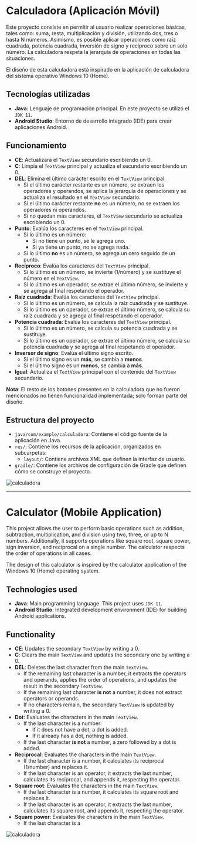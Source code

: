 # Calculadora (Aplicación Móvil)

Este proyecto consiste en permitir al usuario realizar operaciones básicas, tales como: suma, resta, multiplicación y división, utilizando dos, tres o hasta N números. Asimismo, es posible aplicar operaciones como raíz cuadrada, potencia cuadrada, inversión de signo y recíproco sobre un solo número. La calculadora respeta la jerarquía de operaciones en todas las situaciones.

El diseño de esta calculadora está inspirado en la aplicación de calculadora del sistema operativo Windows 10 (Home).

## Tecnologías utilizadas

- **Java**: Lenguaje de programación principal. En este proyecto se utilizó el `JDK 11`.
- **Android Studio**: Entorno de desarrollo integrado (IDE) para crear aplicaciones Android.

## Funcionamiento

- **CE**: Actualizara el `TextView` secundario escribiendo un 0.  
- **C**: Limpia el `TextView` principal y actualiza el secundario escribiendo un 0.  
- **DEL**: Elimina el último carácter escrito en el `TextView` principal.
  - Si el último carácter restante es un número, se extraen los operadores y operandos, se aplica la jerarquía de operaciones y se actualiza el resultado en el `TextView` secundario.
  - Si el último carácter restante **no** es un número, no se extraen los operadores ni operandos.
  - Si no quedan más caracteres, el `TextView` secundario se actualiza escribiendo un 0.
- **Punto**: Evalúa los caracteres en el `TextView` principal.
  - Si lo último es un número:
    - Si no tiene un punto, se le agrega uno.
    - Si ya tiene un punto, no se agrega nada.
  - Si lo último **no** es un número, se agrega un cero seguido de un punto.
- **Recíproco**: Evalúa los caracteres del `TextView` principal.
  - Si lo último es un número, se invierte (1/número) y se sustituye el número en el `TextView`.
  - Si lo último es un operador, se extrae el último número, se invierte y se agrega al final respetando el operador.
- **Raíz cuadrada**: Evalúa los caracteres del `TextView` principal.
  - Si lo último es un número, se calcula la raíz cuadrada y se sustituye.
  - Si lo último es un operador, se extrae el último número, se calcula su raíz cuadrada y se agrega al final respetando el operador.
- **Potencia cuadrada**: Evalúa los caracteres del `TextView` principal.
  - Si lo último es un número, se calcula su potencia cuadrada y se sustituye.
  - Si lo último es un operador, se extrae el último número, se calcula su potencia cuadrada y se agrega al final respetando el operador.
- **Inversor de signo**: Evalúa el último signo escrito.
  - Si el último signo es un **más**, se cambia a **menos**.
  - Si el último signo es un **menos**, se cambia a **más**.
- **Igual**: Actualiza el `TextView` principal con el contenido del `TextView` secundario.

**Nota**: El resto de los botones presentes en la calculadora que no fueron mencionados no tienen funcionalidad implementada; solo forman parte del diseño.

## Estructura del proyecto

- `java/com/example/calculadora`: Contiene el código fuente de la aplicación en Java.
- `res/`: Contiene los recursos de la aplicación, organizados en subcarpetas:
  - `layout/`: Contiene archivos XML que definen la interfaz de usuario.
- `gradle/`: Contiene los archivos de configuración de Gradle que definen cómo se construye el proyecto.


![calculadora](https://www.digitaltrends.com/wp-content/uploads/2021/08/calculator2-windows-11.jpg?fit=720%2C555&p=1)

----

# Calculator (Mobile Application)

This project allows the user to perform basic operations such as addition, subtraction, multiplication, and division using two, three, or up to N numbers. Additionally, it supports operations like square root, square power, sign inversion, and reciprocal on a single number. The calculator respects the order of operations in all cases.

The design of this calculator is inspired by the calculator application of the Windows 10 (Home) operating system.

## Technologies used

- **Java**: Main programming language. This project uses `JDK 11`.
- **Android Studio**: Integrated development environment (IDE) for building Android applications.

## Functionality

- **CE**: Updates the secondary `TextView` by writing a 0.  
- **C**: Clears the main `TextView` and updates the secondary one by writing a 0.  
- **DEL**: Deletes the last character from the main `TextView`.
  - If the remaining last character is a number, it extracts the operators and operands, applies the order of operations, and updates the result in the secondary `TextView`.
  - If the remaining last character **is not** a number, it does not extract operators or operands.
  - If no characters remain, the secondary `TextView` is updated by writing a 0.
- **Dot**: Evaluates the characters in the main `TextView`.
  - If the last character is a number:
    - If it does not have a dot, a dot is added.
    - If it already has a dot, nothing is added.
  - If the last character **is not** a number, a zero followed by a dot is added.
- **Reciprocal**: Evaluates the characters in the main `TextView`.
  - If the last character is a number, it calculates its reciprocal (1/number) and replaces it.
  - If the last character is an operator, it extracts the last number, calculates its reciprocal, and appends it, respecting the operator.
- **Square root**: Evaluates the characters in the main `TextView`.
  - If the last character is a number, it calculates its square root and replaces it.
  - If the last character is an operator, it extracts the last number, calculates its square root, and appends it, respecting the operator.
- **Square power**: Evaluates the characters in the main `TextView`.
  - If the last character is a 

![calculadora](https://www.digitaltrends.com/wp-content/uploads/2021/08/calculator2-windows-11.jpg?fit=720%2C555&p=1)

